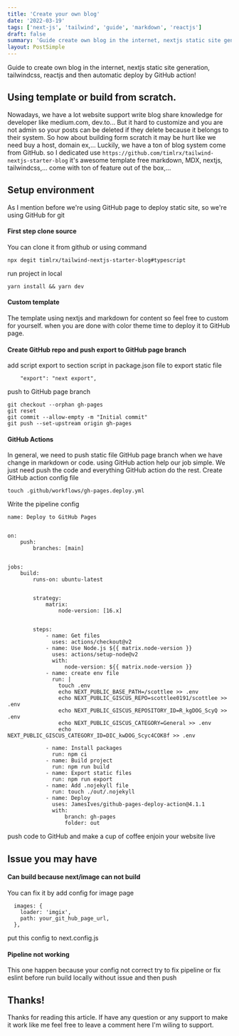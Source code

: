 ```yaml
---
title: 'Create your own blog'
date: '2022-03-19'
tags: ['next-js', 'tailwind', 'guide', 'markdown', 'reactjs']
draft: false
summary: 'Guide create own blog in the internet, nextjs static site generation, tailwindcss, reactjs and then automatic deploy by GitHub action!'
layout: PostSimple
---
```


Guide to create own blog in the internet, nextjs static site generation, tailwindcss, reactjs and then automatic deploy by GitHub action!

<TOCInline toc={props.toc} asDisclosure />

## Using template or build from scratch.
Nowadays, we have a lot website support write blog share knowledge for developer like medium.com, dev.to... But it hard to customize and
you are not admin so your posts can be deleted if they delete because it belongs to their system.
So how about building form scratch it may be hurt like we need buy a host, domain ex,... Luckily, we have a ton of
blog system come from GitHub. so I dedicated use `https://github.com/timlrx/tailwind-nextjs-starter-blog` it's awesome
template free markdown, MDX, nextjs, tailwindcss,... come with ton of feature out of the box,...
## Setup environment
As I mention before we're using GitHub page to deploy static site, so we're using GitHub for git
#### First step clone source
You can clone it from github or using command
```
npx degit timlrx/tailwind-nextjs-starter-blog#typescript
```
run project in local
```
yarn install && yarn dev
```
#### Custom template
The template using nextjs and markdown for content so feel free to custom for yourself. when you are done with
color theme time to deploy it to GitHub page.
#### Create GitHub repo and push export to GitHub page branch
add script export to section script in package.json file to export static file
```
    "export": "next export",
```
push to GitHub page branch
```
git checkout --orphan gh-pages
git reset
git commit --allow-empty -m "Initial commit"
git push --set-upstream origin gh-pages
```
#### GitHub Actions
In general, we need to push static file GitHub page branch when we have change in markdown or code. using GitHub action
help our job simple. We just need push the code and everything GitHub action do the rest.
Create GitHub action config file
```
touch .github/workflows/gh-pages.deploy.yml 
```
Write the pipeline config
```
name: Deploy to GitHub Pages


on:
    push:
        branches: [main]


jobs:
    build:
        runs-on: ubuntu-latest


        strategy:
            matrix:
                node-version: [16.x]


        steps:
            - name: Get files
              uses: actions/checkout@v2
            - name: Use Node.js ${{ matrix.node-version }}
              uses: actions/setup-node@v2
              with:
                  node-version: ${{ matrix.node-version }}
            - name: create env file
              run: |
                touch .env
                echo NEXT_PUBLIC_BASE_PATH=/scottlee >> .env
                echo NEXT_PUBLIC_GISCUS_REPO=scottlee0191/scottlee >> .env
                echo NEXT_PUBLIC_GISCUS_REPOSITORY_ID=R_kgDOG_ScyQ >> .env
                echo NEXT_PUBLIC_GISCUS_CATEGORY=General >> .env
                echo NEXT_PUBLIC_GISCUS_CATEGORY_ID=DIC_kwDOG_Scyc4COK8f >> .env

            - name: Install packages
              run: npm ci
            - name: Build project
              run: npm run build
            - name: Export static files
              run: npm run export
            - name: Add .nojekyll file
              run: touch ./out/.nojekyll
            - name: Deploy
              uses: JamesIves/github-pages-deploy-action@4.1.1
              with:
                  branch: gh-pages
                  folder: out
```
push code to GitHub and make a cup of coffee enjoin your website live
## Issue you may have
#### Can build because next/image can not build
You can fix it by add config for image page
```
  images: {
    loader: 'imgix',
    path: your_git_hub_page_url,
  },
```
put this config to next.config.js
#### Pipeline not working
This one happen because your config not correct try to fix pipeline or fix eslint
before run build locally without issue and then push
## Thanks!
Thanks for reading this article. If have any question or any support to make it work like me feel free to leave a comment here I'm wiling to support.

